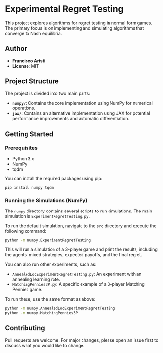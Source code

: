 # Experimental Regret Testing

This project explores algorithms for regret testing in normal form games. The primary focus is on implementing and simulating algorithms that converge to Nash equilibria.

## Author

* **Francisco Aristi**
* **License**: MIT

## Project Structure

The project is divided into two main parts:

*   **`numpy/`**: Contains the core implementation using NumPy for numerical operations.
*   **`jax/`**: Contains an alternative implementation using JAX for potential performance improvements and automatic differentiation.

## Getting Started

### Prerequisites

*   Python 3.x
*   NumPy
*   tqdm

You can install the required packages using pip:

```bash
pip install numpy tqdm
```

### Running the Simulations (NumPy)

The `numpy` directory contains several scripts to run simulations. The main simulation is `ExperimentRegretTesting.py`.

To run the default simulation, navigate to the `src` directory and execute the following command:

```bash
python -m numpy.ExperimentRegretTesting 
```

This will run a simulation of a 3-player game and print the results, including the agents' mixed strategies, expected payoffs, and the final regret.

You can also run other experiments, such as:

*   `AnnealedLocExperimentRegretTesting.py`: An experiment with an annealing learning rate.
*   `MatchingPennies3P.py`: A specific example of a 3-player Matching Pennies game.

To run these, use the same format as above:

```bash
python -m numpy.AnnealedLocExperimentRegretTesting
python -m numpy.MatchingPennies3P
```

## Contributing

Pull requests are welcome. For major changes, please open an issue first to discuss what you would like to change.
